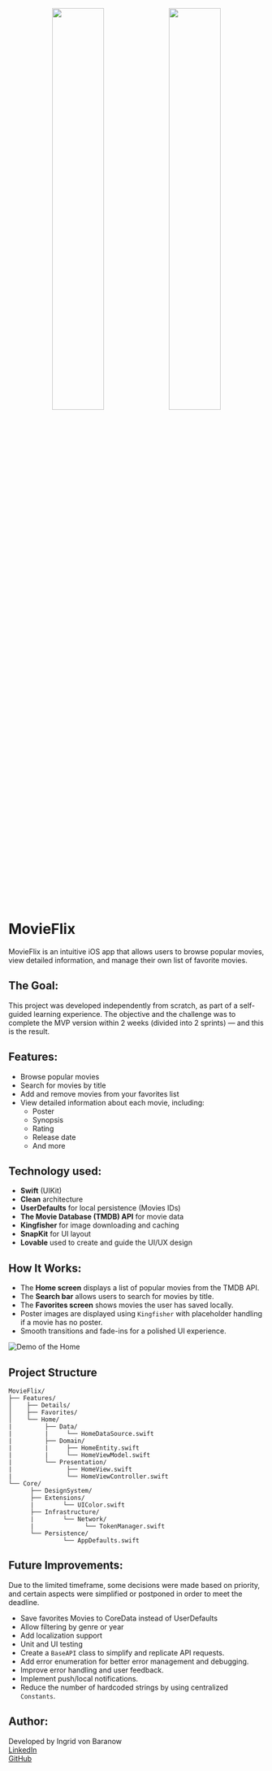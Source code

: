 <p align="center">
  <img src="AppGIFs/homeMovieFlix.gif" width="45%" />
  <img src="AppGIFs/searchMovieFlix.gif" width="45%" />
</p>

# MovieFlix

MovieFlix is an intuitive iOS app that allows users to browse popular movies, view detailed information, and manage their own list of favorite movies.

## The Goal:

This project was developed independently from scratch, as part of a self-guided learning experience. The objective and the challenge was to complete the MVP version within 2 weeks (divided into 2 sprints) — and this is the result.

## Features:

- Browse popular movies
- Search for movies by title
- Add and remove movies from your favorites list
- View detailed information about each movie, including:
  - Poster
  - Synopsis
  - Rating
  - Release date
  - And more

## Technology used:

- **Swift** (UIKit)
- **Clean** architecture
- **UserDefaults** for local persistence (Movies IDs)
- **The Movie Database (TMDB) API** for movie data
- **Kingfisher** for image downloading and caching
- **SnapKit** for UI layout
- **Lovable** used to create and guide the UI/UX design

## How It Works:

- The **Home screen** displays a list of popular movies from the TMDB API.
- The **Search bar** allows users to search for movies by title.
- The **Favorites screen** shows movies the user has saved locally.
- Poster images are displayed using `Kingfisher` with placeholder handling if a movie has no poster.
- Smooth transitions and fade-ins for a polished UI experience.

![Demo of the Home](AppGIFs/favoritesMovieFlix.gif)

## Project Structure

```
MovieFlix/
├── Features/
│    ├── Details/
│    ├── Favorites/
│    └── Home/
|         ├── Data/
|         |     └── HomeDataSource.swift
|         ├── Domain/
|         |     ├── HomeEntity.swift
|         |     └── HomeViewModel.swift
|         └── Presentation/
|               ├── HomeView.swift
|               └── HomeViewController.swift
└── Core/
      ├── DesignSystem/
      ├── Extensions/
      |        └── UIColor.swift
      ├── Infrastructure/
      |        └── Network/
      |              └── TokenManager.swift
      └── Persistence/
               └── AppDefaults.swift
```

## Future Improvements:

Due to the limited timeframe, some decisions were made based on priority, and certain aspects were simplified or postponed in order to meet the deadline.

- Save favorites Movies to CoreData instead of UserDefaults
- Allow filtering by genre or year
- Add localization support
- Unit and UI testing
- Create a `BaseAPI` class to simplify and replicate API requests.
- Add error enumeration for better error management and debugging.
- Improve error handling and user feedback.
- Implement push/local notifications.
- Reduce the number of hardcoded strings by using centralized `Constants`.

## Author:

Developed by Ingrid von Baranow  
[LinkedIn](https://www.linkedin.com/in/ingrid-von-baranow-178965350/)  
[GitHub](https://github.com/ingridbaranow)
